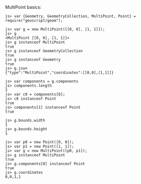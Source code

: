 MultiPoint basics:

    js> var {Geometry, GeometryCollection, MultiPoint, Point} = require("geoscript/geom");

    js> var g = new MultiPoint([[0, 0], [1, 1]]);
    js> g
    <MultiPoint [[0, 0], [1, 1]]>
    js> g instanceof MultiPoint
    true
    js> g instanceof GeometryCollection
    true
    js> g instanceof Geometry
    true
    js> g.json
    {"type":"MultiPoint","coordinates":[[0,0],[1,1]]}
    
    js> var components = g.components
    js> components.length
    2
    js> var c0 = components[0];
    js> c0 instanceof Point
    true
    js> components[1] instanceof Point
    true
    
    js> g.bounds.width
    1
    js> g.bounds.height
    1
    
    js> var p0 = new Point([0, 0]);
    js> var p1 = new Point([1, 1]);
    js> var g = new MultiPoint([p0, p1]);
    js> g instanceof MultiPoint
    true
    js> g.components[0] instanceof Point
    true
    js> g.coordinates
    0,0,1,1
